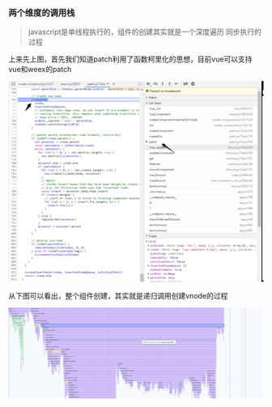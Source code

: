 

### 两个维度的调用栈



> javascript是单线程执行的，组件的创建其实就是一个深度遍历 同步执行的过程

上来先上图，首先我们知道patch利用了函数柯里化的思想，目前vue可以支持vue和weex的patch

![1576979228621](assets/1576979228621.png)

从下图可以看出，整个组件创建，其实就是递归调用创建vnode的过程

![1576979293498](assets/1576979293498.png)
